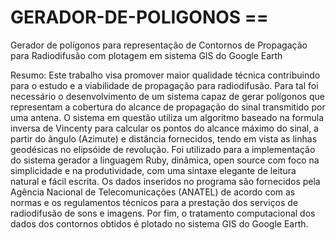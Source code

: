GERADOR-DE-POLIGONOS ==
====================

Gerador de polígonos para representação de Contornos de Propagação para Radiodifusão com plotagem em sistema GIS do Google Earth
   
Resumo: Este trabalho visa promover maior qualidade técnica contribuindo para o estudo e a viabilidade de propagação para radiodifusão. Para tal foi necessário o desenvolvimento de um sistema capaz de gerar polígonos que representam a cobertura do alcance de propagação do sinal transmitido por uma antena. O sistema em questão utiliza um algoritmo baseado na formula inversa de Vincenty para calcular os pontos do alcance máximo do sinal, a partir do ângulo (Azimute) e distância fornecidos, tendo em vista as linhas geodésicas no elipsóide de revolução. Foi utilizado para a implementação do sistema gerador a linguagem Ruby, dinâmica, open source com foco na simplicidade e na produtividade, com uma sintaxe elegante de leitura natural e fácil escrita. Os dados inseridos no programa são fornecidos pela Agência Nacional de Telecomunicações (ANATEL) de acordo com as normas e os regulamentos técnicos para a prestação dos serviços de radiodifusão de sons e imagens. Por fim, o tratamento computacional dos dados dos contornos 
obtidos é plotado no sistema GIS do Google Earth.
